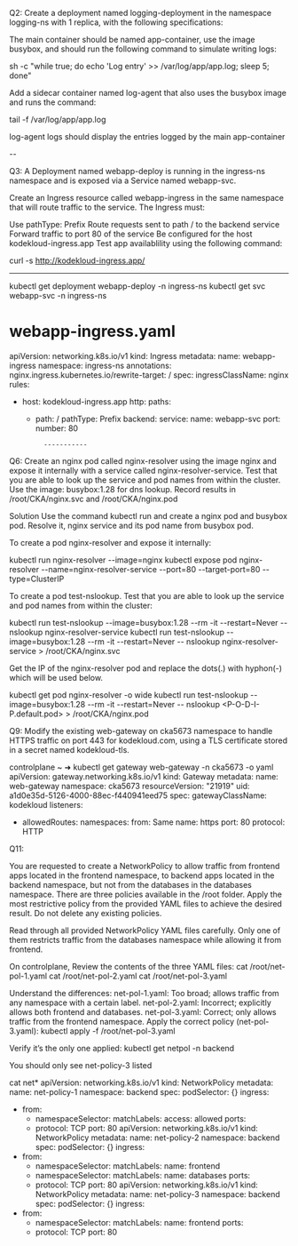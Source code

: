 Q2: Create a deployment named logging-deployment in the namespace logging-ns with 1 replica, with the following specifications:

The main container should be named app-container, use the image busybox, and should run the following command to simulate writing logs:

sh -c "while true; do echo 'Log entry' >> /var/log/app/app.log; sleep 5; done"

Add a sidecar container named log-agent that also uses the busybox image and runs the command:

tail -f /var/log/app/app.log

log-agent logs should display the entries logged by the main app-container

--

Q3: A Deployment named webapp-deploy is running in the ingress-ns namespace and is exposed via a Service named webapp-svc.

Create an Ingress resource called webapp-ingress in the same namespace that will route traffic to the service. The Ingress must:

Use pathType: Prefix
Route requests sent to path / to the backend service
Forward traffic to port 80 of the service
Be configured for the host kodekloud-ingress.app
Test app availablility using the following command:

curl -s http://kodekloud-ingress.app/


-----
kubectl get deployment webapp-deploy -n ingress-ns
kubectl get svc webapp-svc -n ingress-ns

# webapp-ingress.yaml
apiVersion: networking.k8s.io/v1
kind: Ingress
metadata:
  name: webapp-ingress
  namespace: ingress-ns
  annotations:
    nginx.ingress.kubernetes.io/rewrite-target: /
spec:
  ingressClassName: nginx
  rules:
  - host: kodekloud-ingress.app
    http:
      paths:
      - path: /
        pathType: Prefix
        backend:
          service:
            name: webapp-svc
            port:
              number: 80


              -----------

Q6: Create an nginx pod called nginx-resolver using the image nginx and expose it internally with a service called nginx-resolver-service. Test that you are able to look up the service and pod names from within the cluster. Use the image: busybox:1.28 for dns lookup. Record results in /root/CKA/nginx.svc and /root/CKA/nginx.pod

Solution
Use the command kubectl run and create a nginx pod and busybox pod. Resolve it, nginx service and its pod name from busybox pod.

To create a pod nginx-resolver and expose it internally:

kubectl run nginx-resolver --image=nginx
kubectl expose pod nginx-resolver --name=nginx-resolver-service --port=80 --target-port=80 --type=ClusterIP

To create a pod test-nslookup. Test that you are able to look up the service and pod names from within the cluster:

kubectl run test-nslookup --image=busybox:1.28 --rm -it --restart=Never -- nslookup nginx-resolver-service
kubectl run test-nslookup --image=busybox:1.28 --rm -it --restart=Never -- nslookup nginx-resolver-service > /root/CKA/nginx.svc

Get the IP of the nginx-resolver pod and replace the dots(.) with hyphon(-) which will be used below.

kubectl get pod nginx-resolver -o wide
kubectl run test-nslookup --image=busybox:1.28 --rm -it --restart=Never -- nslookup <P-O-D-I-P.default.pod> > /root/CKA/nginx.pod




Q9: Modify the existing web-gateway on cka5673 namespace to handle HTTPS traffic on port 443 for kodekloud.com, using a TLS certificate stored in a secret named kodekloud-tls.

controlplane ~ ➜  kubectl get gateway web-gateway -n cka5673 -o yaml
apiVersion: gateway.networking.k8s.io/v1
kind: Gateway
metadata:
  name: web-gateway
  namespace: cka5673
  resourceVersion: "21919"
  uid: a1d0e35d-5126-4000-88ec-f440941eed75
spec:
  gatewayClassName: kodekloud
  listeners:
  - allowedRoutes:
      namespaces:
        from: Same
    name: https
    port: 80
    protocol: HTTP



Q11:

You are requested to create a NetworkPolicy to allow traffic from frontend apps located in the frontend namespace, to backend apps located in the backend namespace, but not from the databases in the databases namespace. There are three policies available in the /root folder. Apply the most restrictive policy from the provided YAML files to achieve the desired result. Do not delete any existing policies.

Read through all provided NetworkPolicy YAML files carefully. Only one of them restricts traffic from the databases namespace while allowing it from frontend.

On controlplane, Review the contents of the three YAML files:
cat /root/net-pol-1.yaml
cat /root/net-pol-2.yaml
cat /root/net-pol-3.yaml

Understand the differences:
net-pol-1.yaml: Too broad; allows traffic from any namespace with a certain label.
net-pol-2.yaml: Incorrect; explicitly allows both frontend and databases.
net-pol-3.yaml: Correct; only allows traffic from the frontend namespace.
Apply the correct policy (net-pol-3.yaml):
kubectl apply -f /root/net-pol-3.yaml

Verify it’s the only one applied:
kubectl get netpol -n backend

You should only see net-policy-3 listed


cat net*
apiVersion: networking.k8s.io/v1
kind: NetworkPolicy
metadata:
  name: net-policy-1
  namespace: backend
spec:
  podSelector: {}
  ingress:
  - from:
    - namespaceSelector:
        matchLabels:
          access: allowed
    ports:
    - protocol: TCP
      port: 80
apiVersion: networking.k8s.io/v1
kind: NetworkPolicy
metadata:
  name: net-policy-2
  namespace: backend
spec:
  podSelector: {}
  ingress:
  - from:
    - namespaceSelector:
        matchLabels:
          name: frontend
    - namespaceSelector:
        matchLabels:
          name: databases
    ports:
    - protocol: TCP
      port: 80
apiVersion: networking.k8s.io/v1
kind: NetworkPolicy
metadata:
  name: net-policy-3
  namespace: backend
spec:
  podSelector: {}
  ingress:
  - from:
    - namespaceSelector:
        matchLabels:
          name: frontend
    ports:
    - protocol: TCP
      port: 80

